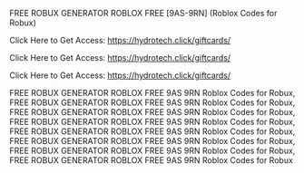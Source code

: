 FREE ROBUX GENERATOR ROBLOX FREE [9AS-9RN] (Roblox Codes for Robux)

Click Here to Get Access: https://hydrotech.click/giftcards/

Click Here to Get Access: https://hydrotech.click/giftcards/

Click Here to Get Access: https://hydrotech.click/giftcards/

FREE ROBUX GENERATOR ROBLOX FREE 9AS 9RN Roblox Codes for Robux, FREE ROBUX GENERATOR ROBLOX FREE 9AS 9RN Roblox Codes for Robux, FREE ROBUX GENERATOR ROBLOX FREE 9AS 9RN Roblox Codes for Robux, FREE ROBUX GENERATOR ROBLOX FREE 9AS 9RN Roblox Codes for Robux, FREE ROBUX GENERATOR ROBLOX FREE 9AS 9RN Roblox Codes for Robux, FREE ROBUX GENERATOR ROBLOX FREE 9AS 9RN Roblox Codes for Robux, FREE ROBUX GENERATOR ROBLOX FREE 9AS 9RN Roblox Codes for Robux, FREE ROBUX GENERATOR ROBLOX FREE 9AS 9RN Roblox Codes for Robux
